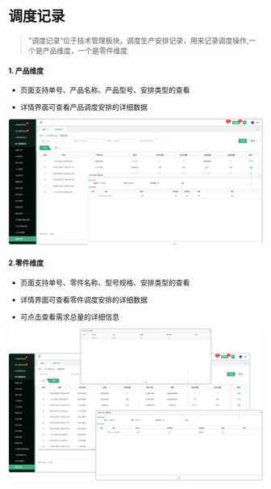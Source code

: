 # 调度记录

> "调度记录“位于技术管理板块，调度生产安排记录，用来记录调度操作,一个是产品维度，一个是零件维度


#### 1. 产品维度

* 页面支持单号、产品名称、产品型号、安排类型的查看

* 详情界面可查看产品调度安排的详细数据

![如图所示](../file/ddjl.png)

#### 2.零件维度


* 页面支持单号、零件名称、型号规格、安排类型的查看

* 详情界面可查看零件调度安排的详细数据

* 可点击查看需求总量的详细信息


![如图所示](../file/ddjl2.png)